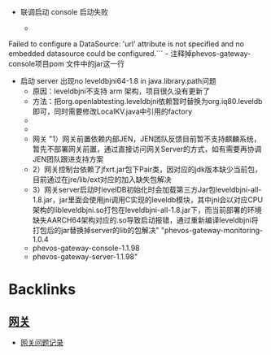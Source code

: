 -  联调启动 console 启动失败
    - ```javascript
Failed to configure a DataSource: 'url' attribute is not specified and no embedded datasource could be configured.```
    - 注释掉phevos-gateway-console项目pom 文件中的<packaging>jar</packaging>这一行
- 启动 server 出现no leveldbjni64-1.8 in java.library.path问题
    - 原因：leveldbjni不支持 arm 架构，项目很久没有更新了
    - 方法：把org.openlabtesting.leveldbjni依赖暂时替换为org.iq80.leveldb即可，同时需要修改LocalKV.java中引用的factory
    - 
    - 
    - 网关	"1）网关前置依赖内部JEN，JEN团队反馈目前暂不支持麒麟系统，暂先不部署网关前置，通过直接访问网关Server的方式，如有需要再协调JEN团队跟进支持方案
    - 2）网关控制台依赖了jfxrt.jar包下Pair类，因对应的jdk版本缺少当前包，目前通过在jre/lib/ext对应的加入缺失包解决
    - 3）网关server启动时levelDB初始化时会加载第三方Jar包leveldbjni-all-1.8.jar，jar里面会使用jni调用C实现的leveldb模块，其中jni会以对应CPU架构的libleveldbjni.so打包在leveldbjni-all-1.8.jar下，而当前部署的环境缺失AARCH64架构对应的.so导致启动报错，通过重新编译leveldbjni将打包后的jar替换掉server的lib的包解决"	"phevos-gateway-monitoring-1.0.4
    - phevos-gateway-console-1.1.98
    - phevos-gateway-server-1.1.98"

# Backlinks
## [网关](<网关.md>)
- [网关问题记录](<网关问题记录.md>)

